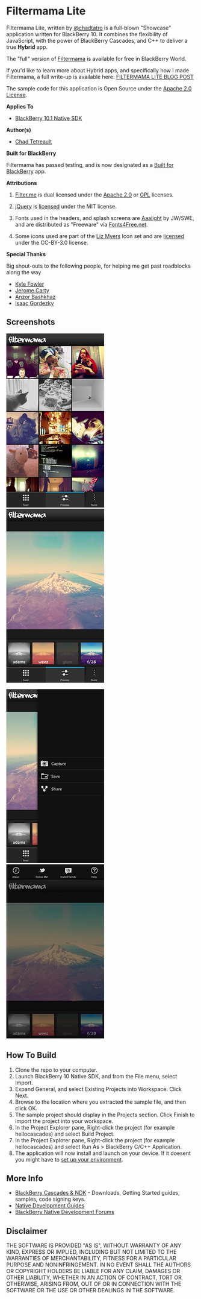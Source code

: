# Filtermama Lite

Filtermama Lite, written by [@chadtatro](http://www.twitter.com/chadtatro) is a full-blown "Showcase" application written for BlackBerry 10. It combines the flexibility of JavaScript, with the power of BlackBerry Cascades, and C++ to deliver a true **Hybrid** app.

The "full" version of [Filtermama](http://appworld.blackberry.com/webstore/content/27283379) is available for free in BlackBerry World.

If you'd like to learn more about Hybrid apps, and specifically how I made Filtermama, a full write-up is available here: [FILTERMAMA LITE BLOG POST](http://palebanana.com)

The sample code for this application is Open Source under the [Apache 2.0 License](http://www.apache.org/licenses/LICENSE-2.0.html).

**Applies To**

* [BlackBerry 10.1 Native SDK](https://developer.blackberry.com/native/downloads/)

**Author(s)** 

* [Chad Tetreault](http://www.twitter.com/chadtatro)

**Built for BlackBerry**

Filtermama has passed testing, and is now designated as a [Built for BlackBerry](http://developer.blackberry.com/builtforblackberry/) app.

**Attributions**

1. [Filter.me](http://matthewruddy.com) is dual licensed under the [Apache 2.0](http://www.apache.org/licenses/LICENSE-2.0.html) or [GPL](http://www.opensource.org/licenses/gpl-license.php) licenses.

2. [jQuery](http://code.jquery.com/jquery-1.7.2.js) is [licensed](http://jquery.org/license/) under the MIT license.

3. Fonts used in the headers, and splash screens are [Aaaiight](http://www.fonts4free.net/aaaiight-font.html) by JW/SWE, and are distributed as "Freeware" via [Fonts4Free.net](http://www.fonts4free.net/aaaiight-font.html).

4. Some icons used are part of the [Liz Myers](http://www.myersdesign.com) Icon set and are [licensed](http://creativecommons.org/licenses/by/3.0/) under the CC-BY-3.0 license.

**Special Thanks**

Big shout-outs to the following people, for helping me get past roadblocks along the way

* [Kyle Fowler](http://www.twitter.com/kfow35)
* [Jerome Carty](http://www.twitter.com/jcarty)
* [Anzor Bashkhaz](http://www.twitter.com/anzorb)
* [Isaac Gordezky](https://github.com/igordezky)

## Screenshots ##

![image](_screenshots/ss_feed.png)
![image](_screenshots/ss_process.png)

![image](_screenshots/ss_options.png)
![image](_screenshots/ss_appmenu.png)



## How To Build

1. Clone the repo to your computer.
2. Launch BlackBerry 10 Native SDK, and from the File menu, select Import.
3. Expand General, and select Existing Projects into Workspace. Click Next.
4. Browse to the location where you extracted the sample file, and then click OK.
5. The sample project should display in the Projects section. 
   Click Finish to import the project into your workspace.
6. In the Project Explorer pane, Right-click the project (for example hellocascades) 
   and select Build Project.
7. In the Project Explorer pane, Right-click the project (for example hellocascades) 
   and select Run As > BlackBerry C/C++ Application.
8. The application will now install and launch on your device. If it doesent you might
   have to [set up your environment](http://developer.blackberry.com/cascades/documentation/getting_started/setting_up.html).


## More Info

* [BlackBerry Cascades & NDK](https://developer.blackberry.com/native) - Downloads, Getting Started guides, samples, code signing keys.
* [Native Development Guides](https://developer.blackberry.com/native/documentation/cascades/)
* [BlackBerry Native Development Forums](https://developer.blackberry.com/native/documentation/cascades/)


## Disclaimer

THE SOFTWARE IS PROVIDED "AS IS", WITHOUT WARRANTY OF ANY KIND, EXPRESS OR IMPLIED, INCLUDING BUT NOT LIMITED TO THE WARRANTIES OF MERCHANTABILITY, FITNESS FOR A PARTICULAR PURPOSE AND NONINFRINGEMENT. IN NO EVENT SHALL THE AUTHORS OR COPYRIGHT HOLDERS BE LIABLE FOR ANY CLAIM, DAMAGES OR OTHER LIABILITY, WHETHER IN AN ACTION OF CONTRACT, TORT OR OTHERWISE, ARISING FROM, OUT OF OR IN CONNECTION WITH THE SOFTWARE OR THE USE OR OTHER DEALINGS IN THE SOFTWARE.


